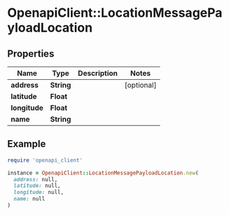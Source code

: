 # OpenapiClient::LocationMessagePayloadLocation

## Properties

| Name | Type | Description | Notes |
| ---- | ---- | ----------- | ----- |
| **address** | **String** |  | [optional] |
| **latitude** | **Float** |  |  |
| **longitude** | **Float** |  |  |
| **name** | **String** |  |  |

## Example

```ruby
require 'openapi_client'

instance = OpenapiClient::LocationMessagePayloadLocation.new(
  address: null,
  latitude: null,
  longitude: null,
  name: null
)
```

